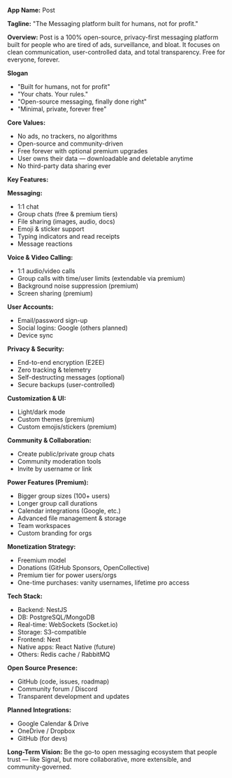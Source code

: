**App Name:** Post

**Tagline:** "The Messaging platform built for humans, not for profit."



**Overview:**
Post is a 100% open-source, privacy-first messaging platform built for people who are tired of ads, surveillance, and bloat. It focuses on clean communication, user-controlled data, and total transparency. Free for everyone, forever.



**Slogan**

- "Built for humans, not for profit"
- "Your chats. Your rules."
- "Open-source messaging, finally done right"
- "Minimal, private, forever free"



**Core Values:**

- No ads, no trackers, no algorithms
- Open-source and community-driven
- Free forever with optional premium upgrades
- User owns their data — downloadable and deletable anytime
- No third-party data sharing ever



**Key Features:**

**Messaging:**

- 1:1 chat
- Group chats (free & premium tiers)
- File sharing (images, audio, docs)
- Emoji & sticker support
- Typing indicators and read receipts
- Message reactions

**Voice & Video Calling:**

- 1:1 audio/video calls
- Group calls with time/user limits (extendable via premium)
- Background noise suppression (premium)
- Screen sharing (premium)

**User Accounts:**

- Email/password sign-up
- Social logins: Google (others planned)
- Device sync

**Privacy & Security:**

- End-to-end encryption (E2EE)
- Zero tracking & telemetry
- Self-destructing messages (optional)
- Secure backups (user-controlled)

**Customization & UI:**

- Light/dark mode
- Custom themes (premium)
- Custom emojis/stickers (premium)

**Community & Collaboration:**

- Create public/private group chats
- Community moderation tools
- Invite by username or link

**Power Features (Premium):**

- Bigger group sizes (100+ users)
- Longer group call durations
- Calendar integrations (Google, etc.)
- Advanced file management & storage
- Team workspaces
- Custom branding for orgs

**Monetization Strategy:**

- Freemium model
- Donations (GitHub Sponsors, OpenCollective)
- Premium tier for power users/orgs
- One-time purchases: vanity usernames, lifetime pro access

**Tech Stack:**

- Backend: NestJS
- DB: PostgreSQL/MongoDB
- Real-time: WebSockets (Socket.io)
- Storage: S3-compatible
- Frontend: Next
- Native apps: React Native (future)
- Others: Redis cache / RabbitMQ

**Open Source Presence:**

- GitHub (code, issues, roadmap)
- Community forum / Discord
- Transparent development and updates

**Planned Integrations:**

- Google Calendar & Drive
- OneDrive / Dropbox
- GitHub (for devs)



**Long-Term Vision:**
Be the go-to open messaging ecosystem that people trust — like Signal, but more collaborative, more extensible, and community-governed.


